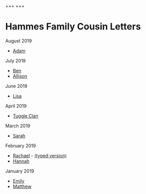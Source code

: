+++
+++

# Hammes Family Cousin Letters

August 2019

- [Adam](/cousin-letters/2019-08%20Adam.pdf)

July 2019

- [Ben](/cousin-letters/2019-07%20Ben.pdf)
- [Allison](/cousin-letters/2019-07%20Allison.pdf)

June 2019

- [Lisa](/cousin-letters/2019-06%20Lisa.pdf)

April 2019

- [Tuggle Clan](/cousin-letters/2019-04%20Tuggle%20Clan.pdf)

March 2019

- [Sarah](/cousin-letters/2019-03%20Sarah.pdf)

February 2019

- [Rachael](/cousin-letters/2019-02%20Rachael.pdf) - [(typed version)](/cousin-letters/2019-02-rachael)
- [Hannah](/cousin-letters/2019-02%20Hannah.pdf)

January 2019

- [Emily](/cousin-letters/2019-01%20Emily.pdf)
- [Matthew](/cousin-letters/2019-01%20Matthew.pdf)
